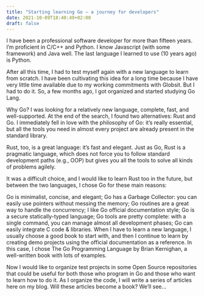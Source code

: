 ```yaml
---
title: "Starting learning Go – a journey for developers"
date: 2021-10-09T18:40:49+02:00
draft: false
---
```


I have been a professional software developer for more than fifteen years. I’m proficient in C/C++ and Python. I know Javascript (with some framework) and Java well. The last language I learned to use (10 years ago) is Python.

After all this time, I had to test myself again with a new language to learn from scratch. I have been cultivating this idea for a long time because I have very little time available due to my working commitments with Globsit. But I had to do it. So, a few months ago, I got organized and started studying Go Lang.

Why Go? I was looking for a relatively new language, complete, fast, and well-supported. At the end of the search, I found two alternatives: Rust and Go. I immediately fell in love with the philosophy of Go: it’s really essential, but all the tools you need in almost every project are already present in the standard library.

Rust, too, is a great language: it’s fast and elegant. Just as Go, Rust is a pragmatic language, which does not force you to follow standard development paths (e.g., OOP) but gives you all the tools to solve all kinds of problems agilely.

It was a difficult choice, and I would like to learn Rust too in the future, but between the two languages, I chose Go for these main reasons:

Go is minimalist, concise, and elegant;
Go has a Garbage Collector: you can easily use pointers without messing the memory;
Go routines are a great way to handle the concurrency;
I like Go official documentation style;
Go is a secure statically-typed language;
Go tools are pretty complete: with a single command, you can manage almost all development phases;
Go can easily integrate C code & libraries.
When I have to learn a new language, I usually choose a good book to start with, and then I continue to learn by creating demo projects using the official documentation as a reference. In this case, I chose The Go Programming Language by Brian Kernighan, a well-written book with lots of examples.

Now I would like to organize test projects in some Open Source repositories that could be useful for both those who program in Go and those who want to learn how to do it. As I organize the code, I will write a series of articles here on my blog. Will these articles become a book? We’ll see…

